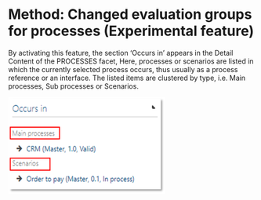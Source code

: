 # Method: Changed evaluation groups for processes (Experimental feature)

By activating this feature, the section ‘Occurs in’ appears in the Detail Content of the PROCESSES facet, Here, processes or scenarios are listed in which the currently selected process occurs, thus usually as a process reference or an interface. The listed items are clustered by type, i.e. Main processes, Sub processes or Scenarios. 

![screen](../media/changed_evaluation_groups.png)   


